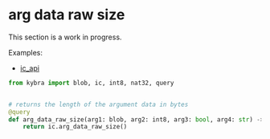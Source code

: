 # arg data raw size

This section is a work in progress.

Examples:

-   [ic_api](https://github.com/demergent-labs/kybra/blob/main/examples/ic_api)

```python
from kybra import blob, ic, int8, nat32, query


# returns the length of the argument data in bytes
@query
def arg_data_raw_size(arg1: blob, arg2: int8, arg3: bool, arg4: str) -> nat32:
    return ic.arg_data_raw_size()
```
